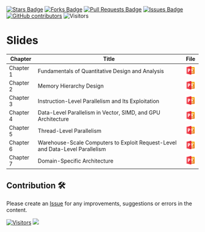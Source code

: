 <a href="https://github.com/drshahizan/project-management/stargazers"><img src="https://img.shields.io/github/stars/drshahizan/project-management" alt="Stars Badge"/></a>
<a href="https://github.com/drshahizan/project-management/network/members"><img src="https://img.shields.io/github/forks/drshahizan/project-management" alt="Forks Badge"/></a>
<a href="https://github.com/drshahizan/project-management/pulls"><img src="https://img.shields.io/github/issues-pr/drshahizan/project-management" alt="Pull Requests Badge"/></a>
<a href="https://github.com/drshahizan/project-management"><img src="https://img.shields.io/github/issues/drshahizan/project-management" alt="Issues Badge"/></a>
<a href="https://github.com/drshahizan/project-management/graphs/contributors"><img alt="GitHub contributors" src="https://img.shields.io/github/contributors/drshahizan/project-management?color=2b9348"></a>
![Visitors](https://api.visitorbadge.io/api/visitors?path=https%3A%2F%2Fgithub.com%2Fdrshahizan%2Fproject-management&labelColor=%23d9e3f0&countColor=%23697689&style=flat)

# Slides

| Chapter    | Title                                                                                  | File |
|------------|----------------------------------------------------------------------------------------|----------------------------------------------------------------------------------------------|
| Chapter 1  | Fundamentals of Quantitative Design and Analysis                                       | <a href="https://github.com/drshahizan/computer-system/blob/main/images/week1/Chapter1.pptx"><img src="../images/powerpoint-48.png" width="30px" height="30px"></a> |
| Chapter 2  | Memory Hierarchy Design                                                                | <a href="https://youtu.be/1pj7pSYWoxU?si=J5dUqfbpnyCJaCfD"><img src="../images/powerpoint-48.png" width="30px" height="30px"></a> |
| Chapter 3  | Instruction-Level Parallelism and Its Exploitation                                     | <a href="https://youtu.be/1pj7pSYWoxU?si=J5dUqfbpnyCJaCfD"><img src="../images/powerpoint-48.png" width="30px" height="30px"></a> |
| Chapter 4  | Data-Level Parallelism in Vector, SIMD, and GPU Architecture                           | <a href="https://youtu.be/1pj7pSYWoxU?si=J5dUqfbpnyCJaCfD"><img src="../images/powerpoint-48.png" width="30px" height="30px"></a> |
| Chapter 5  | Thread-Level Parallelism                                                               | <a href="https://youtu.be/1pj7pSYWoxU?si=J5dUqfbpnyCJaCfD"><img src="../images/powerpoint-48.png" width="30px" height="30px"></a> |
| Chapter 6  | Warehouse-Scale Computers to Exploit Request-Level and Data-Level Parallelism          | <a href="https://youtu.be/1pj7pSYWoxU?si=J5dUqfbpnyCJaCfD"><img src="../images/powerpoint-48.png" width="30px" height="30px"></a> |
| Chapter 7  | Domain-Specific Architecture                                                           | <a href="https://youtu.be/1pj7pSYWoxU?si=J5dUqfbpnyCJaCfD"><img src="../images/powerpoint-48.png" width="30px" height="30px"></a> |


## Contribution 🛠️
Please create an [Issue](https://github.com/drshahizan/project-management/issues) for any improvements, suggestions or errors in the content.

[![Visitors](https://api.visitorbadge.io/api/visitors?path=https%3A%2F%2Fgithub.com%2Fdrshahizan&labelColor=%23697689&countColor=%23555555&style=plastic)](https://visitorbadge.io/status?path=https%3A%2F%2Fgithub.com%2Fdrshahizan)
![](https://hit.yhype.me/github/profile?user_id=81284918)
